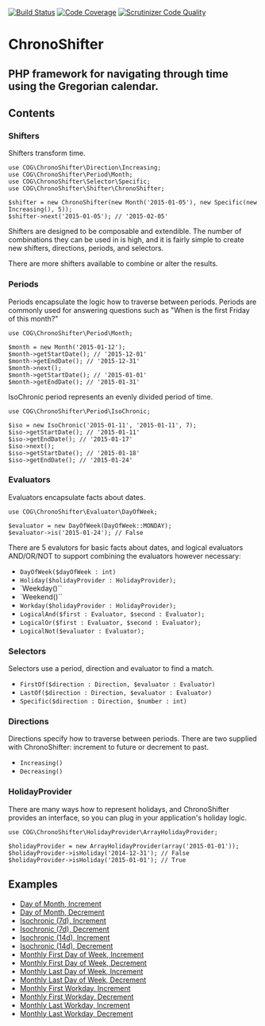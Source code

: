 [![Build Status](https://scrutinizer-ci.com/g/cashongo/chronoShifter/badges/build.png?b=master)](https://scrutinizer-ci.com/g/cashongo/chronoShifter/build-status/master)
[![Code Coverage](https://scrutinizer-ci.com/g/cashongo/chronoShifter/badges/coverage.png?b=master)](https://scrutinizer-ci.com/g/cashongo/chronoShifter/?branch=master)
[![Scrutinizer Code Quality](https://scrutinizer-ci.com/g/cashongo/chronoShifter/badges/quality-score.png?b=master)](https://scrutinizer-ci.com/g/cashongo/chronoShifter/?branch=master)

# ChronoShifter

## PHP framework for navigating through time using the Gregorian calendar.

## Contents

### Shifters

Shifters transform time.

```
use COG\ChronoShifter\Direction\Increasing;
use COG\ChronoShifter\Period\Month;
use COG\ChronoShifter\Selector\Specific;
use COG\ChronoShifter\Shifter\ChronoShifter;

$shifter = new ChronoShifter(new Month('2015-01-05'), new Specific(new Increasing(), 5));
$shifter->next('2015-01-05'); // '2015-02-05'
```

Shifters are designed to be composable and extendible. The number of combinations they can be used in is high, and it
is fairly simple to create new shifters, directions, periods, and selectors.

There are more shifters available to combine or alter the results.

### Periods

Periods encapsulate the logic how to traverse between periods. Periods are commonly used for answering questions such as
"When is the first Friday of this month?"

```
use COG\ChronoShifter\Period\Month;

$month = new Month('2015-01-12');
$month->getStartDate(); // '2015-12-01'
$month->getEndDate(); // '2015-12-31'
$month->next();
$month->getStartDate(); // '2015-01-01'
$month->getEndDate(); // '2015-01-31'
```

IsoChronic period represents an evenly divided period of time.

```
use COG\ChronoShifter\Period\IsoChronic;

$iso = new IsoChronic('2015-01-11', '2015-01-11', 7);
$iso->getStartDate(); // '2015-01-11'
$iso->getEndDate(); // '2015-01-17'
$iso->next();
$iso->getStartDate(); // '2015-01-18'
$iso->getEndDate(); // '2015-01-24'
```

### Evaluators

Evaluators encapsulate facts about dates.

```
use COG\ChronoShifter\Evaluator\DayOfWeek;

$evaluator = new DayOfWeek(DayOfWeek::MONDAY);
$evaluator->is('2015-01-24'); // False
```

There are 5 evalutors for basic facts about dates, and logical evaluators
AND/OR/NOT to support combining the evaluators however necessary:

* `DayOfWeek($dayOfWeek : int)`
* `Holiday($holidayProvider : HolidayProvider);`
* `Weekday()``
* `Weekend()``
* `Workday($holidayProvider : HolidayProvider);`
* `LogicalAnd($first : Evaluator, $second : Evaluator);`
* `LogicalOr($first : Evaluator, $second : Evaluator);`
* `LogicalNot($evaluator : Evaluator);`

### Selectors

Selectors use a period, direction and evaluator to find a match.

* `FirstOf($direction : Direction, $evaluator : Evaluator)`
* `LastOf($direction : Direction, $evaluator : Evaluator)`
* `Specific($direction : Direction, $number : int)`

### Directions

Directions specify how to traverse between periods. There are two supplied with
ChronoShifter: increment to future or decrement to past.

* `Increasing()`
* `Decreasing()`

### HolidayProvider

There are many ways how to represent holidays, and ChronoShifter provides
an interface, so you can plug in your application's holiday logic.

```
use COG\ChronoShifter\HolidayProvider\ArrayHolidayProvider;

$holidayProvider = new ArrayHolidayProvider(array('2015-01-01'));
$holidayProvider->isHoliday('2014-12-31'); // False
$holidayProvider->isHoliday('2015-01-01'); // True
```

## Examples

* [Day of Month, Increment](https://htmlpreview.github.io/?https://github.com/cashongo/chronoShifter/blob/master/docs/DayOfMonthIncrement.html)
* [Day of Month, Decrement](https://htmlpreview.github.io/?https://github.com/cashongo/chronoShifter/blob/master/docs/DayOfMonthDecrement.html)
* [Isochronic (7d), Increment](https://htmlpreview.github.io/?https://github.com/cashongo/chronoShifter/blob/master/docs/IsochronicIncrement-1.html)
* [Isochronic (7d), Decrement](https://htmlpreview.github.io/?https://github.com/cashongo/chronoShifter/blob/master/docs/IsochronicDecrement-1.html)
* [Isochronic (14d), Increment](https://htmlpreview.github.io/?https://github.com/cashongo/chronoShifter/blob/master/docs/IsochronicIncrement-2.html)
* [Isochronic (14d), Decrement](https://htmlpreview.github.io/?https://github.com/cashongo/chronoShifter/blob/master/docs/IsochronicDecrement-2.html)
* [Monthly First Day of Week, Increment](https://htmlpreview.github.io/?https://github.com/cashongo/chronoShifter/blob/master/docs/MonthlyFirstDayOfWeekIncrement.html)
* [Monthly First Day of Week, Decrement](https://htmlpreview.github.io/?https://github.com/cashongo/chronoShifter/blob/master/docs/MonthlyFirstDayOfWeekDecrement.html)
* [Monthly Last Day of Week, Increment](https://htmlpreview.github.io/?https://github.com/cashongo/chronoShifter/blob/master/docs/MonthlyLastDayOfWeekIncrement.html)
* [Monthly Last Day of Week, Decrement](https://htmlpreview.github.io/?https://github.com/cashongo/chronoShifter/blob/master/docs/MonthlyLastDayOfWeekDecrement.html)
* [Monthly First Workday, Increment](https://htmlpreview.github.io/?https://github.com/cashongo/chronoShifter/blob/master/docs/MonthlyFirstWorkdayIncrement.html)
* [Monthly First Workday, Decrement](https://htmlpreview.github.io/?https://github.com/cashongo/chronoShifter/blob/master/docs/MonthlyFirstWorkdayDecrement.html)
* [Monthly Last Workday, Increment](https://htmlpreview.github.io/?https://github.com/cashongo/chronoShifter/blob/master/docs/MonthlyLastWorkdayIncrement.html)
* [Monthly Last Workday, Decrement](https://htmlpreview.github.io/?https://github.com/cashongo/chronoShifter/blob/master/docs/MonthlyLastWorkdayDecrement.html)
